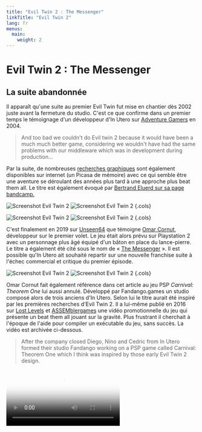```yaml
---
title: "Evil Twin 2 : The Messenger"
linkTitle: "Evil Twin 2"
lang: fr
menus:
  main:
    weight: 2
---
```


# Evil Twin 2 : The Messenger 

## La suite abandonnée

Il apparaît qu'une suite au premier Evil Twin fut mise en chantier dès 2002 juste avant la fermeture du studio. C'est ce que confirme dans un premier temps le témoignage d'un développeur d'In Utero sur [Adventure Gamers](https://adventuregamers.com/archive/forums/general/5399-evil-twin.html#post_message_89327) en 2004.

> And too bad we couldn't do Evil twin 2 because it would have been a much much better game, considering we wouldn't have had the same problems with our middleware which was in development during production…

Par la suite, de nombreuses [recherches graphiques](https://eviltwin.vibvib.fr/evil_twin_2_messenger/) sont également disponibles sur internet (un Picasa de mémoire) avec ce qui semble être une aventure se déroulant des années plus tard à une approche plus beat them all. Le titre est également évoqué par [Bertrand Eluerd sur sa page bandcamp.](https://bertrandeluerd.bandcamp.com/album/evil-twin-cypriens-chronicles-vol-i)

![Screenshot Evil Twin 2](subway01.jpg)
![Screenshot Evil Twin 2](spirit01.jpg)
{.cols}

![Screenshot Evil Twin 2](spiderdome.jpg)
![Screenshot Evil Twin 2](jump.jpg)
{.cols}

C'est finalement en 2019 sur [Unseen64](https://www.unseen64.net/2019/07/05/evil-twin-2-messenger-cancelled/) que témoigne [Omar Cornut](https://www.miracleworld.net/), développeur sur le premier volet. Le jeu était alors prévu sur Playstation 2 avec un personnage plus âgé équipé d'un bâton en place du lance-pierre. Le titre a également été cité sous le nom de « [The Messenger](https://www.mobygames.com/developer/sheet/view/developerId,72934/) ». Il est possible qu'In Utero ait souhaité repartir sur une nouvelle franchise suite à l'échec commercial et critique du premier épisode.

![Screenshot Evil Twin 2](evil-twin-2-messenger-cancelled-01.jpg)
![Screenshot Evil Twin 2](evil-twin-2-messenger-cancelled-02.jpg)
{.cols}

Omar Cornut fait également référence dans cet article au jeu PSP *Carnival: Theorem One* lui aussi annulé. Développé par Fandango.games un studio composé alors de trois anciens d'In Utero. Selon lui le titre aurait été inspiré par les premières recherches d'Evil Twin 2. Il a lui-même publié en 2016 sur [Lost Levels](http://forums.lostlevels.org/viewtopic.php?p=35046) et [ASSEMblergames](https://assemblergames.org/viewtopic.php?t=6432) une vidéo promotionnelle du jeu qui présente un beat them all jouant sur la gravité. Plus frustrant il cherchait à l'époque de l'aide pour compiler un exécutable du jeu, sans succès. La vidéo est archivée ci-dessous.

> After the company closed Diego, Nino and Cedric from In Utero formed their studio Fandango working on a PSP game called Carnival: Theorem One which I think was inspired by those early Evil Twin 2 design.

<video src="/medias/videos/carnival-psp-trailer.mp4" controls="" poster="/medias/videos/carnival-psp-trailer.jpg" class="bigspace mini_video"></video>